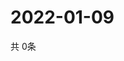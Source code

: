 # 2022-01-09
  共 0条

  <!-- BEGIN -->
  <!-- 最后更新时间Sun Jan 09 2022 13:14:01 GMT+0000 (Coordinated Universal Time) -->
  
  <!-- END -->
  
  